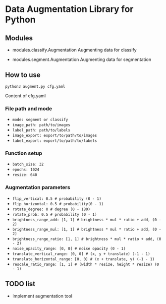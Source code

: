 # Data Augmentation Library for Python

## Modules
 * modules.classify.Augmentation
 Augmenting data for classify

 * modules.segment.Augmentation
 Augmenting data for segmentation

## How to use
 `python3 augment.py cfg.yaml`

 Content of cfg.yaml

### File path and mode
 * `mode: segment or classify`
 * `image_path: path/to/images`
 * `label_path: path/to/labels`
 * `image_export: export/to/path/to/images`
 * `label_export: export/to/path/to/labels`

### Function setup
 * `batch_size: 32`
 * `epochs: 1024`
 * `resize: 640`

### Augmentation parameters
 * `flip_vertical: 0.5 # probability (0 - 1)`
 * `flip_horizontal: 0.5 # probability(0 - 1)`
 * `rotate_degree: 0 # degree (0 - 180)`
 * `rotate_prob: 0.5 # probability (0 - 1)`
 * `brightness_range_add: [1, 1] # brightness * mul * ratio + add, (0 - 2)`
 * `brightness_range_mul: [1, 1] # brightness * mul * ratio + add, (0 - 2)`
 * `brightness_range_ratio: [1, 1] # brightness * mul * ratio + add, (0 - 2)`
 * `noise_opacity_range: [0, 0] # noise opacity (0 - 1)`
 * `translate_vertical_range: [0, 0] # (x, y + translate) (-1 - 1)`
 * `translate_horizontal_range: [0, 0] # (x + translate, y) (-1 - 1)`
 * `rescale_ratio_range: [1, 1] # (width * resize, height * resize) (0 - 1)`

## TODO list
 * Implement augmentation tool